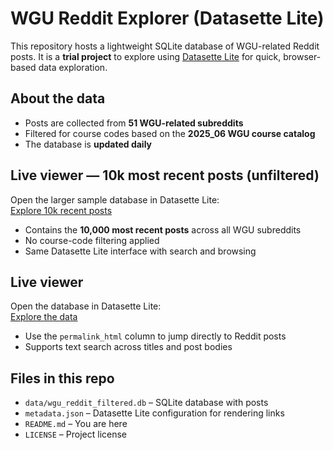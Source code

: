 # WGU Reddit Explorer (Datasette Lite)

This repository hosts a lightweight SQLite database of WGU-related Reddit posts. It is a **trial project** to explore using [Datasette Lite](https://github.com/simonw/datasette-lite) for quick, browser-based data exploration.

## About the data
- Posts are collected from **51 WGU-related subreddits**  
- Filtered for course codes based on the **2025_06 WGU course catalog**  
- The database is **updated daily**


## Live viewer — 10k most recent posts (unfiltered)

Open the larger sample database in Datasette Lite:  
[Explore 10k recent posts](https://lite.datasette.io/?url=https://wguDataNinja.github.io/datasette_lite_reddit_explorer/data/WGU-Reddit-10k.db&metadata=https://wguDataNinja.github.io/datasette_lite_reddit_explorer/metadata.json&install=datasette-render-html#/wgu_reddit_10k.db/posts_view)

- Contains the **10,000 most recent posts** across all WGU subreddits  
- No course-code filtering applied  
- Same Datasette Lite interface with search and browsing  

## Live viewer
Open the database in Datasette Lite:  
[Explore the data](https://lite.datasette.io/?url=https://wguDataNinja.github.io/datasette_lite_reddit_explorer/data/wgu_reddit_filtered.db&metadata=https://wguDataNinja.github.io/datasette_lite_reddit_explorer/metadata.json&install=datasette-render-html#/wgu_reddit_filtered/filtered_posts_view)

- Use the `permalink_html` column to jump directly to Reddit posts  
- Supports text search across titles and post bodies

## Files in this repo
- `data/wgu_reddit_filtered.db` – SQLite database with posts  
- `metadata.json` – Datasette Lite configuration for rendering links  
- `README.md` – You are here 
- `LICENSE` – Project license